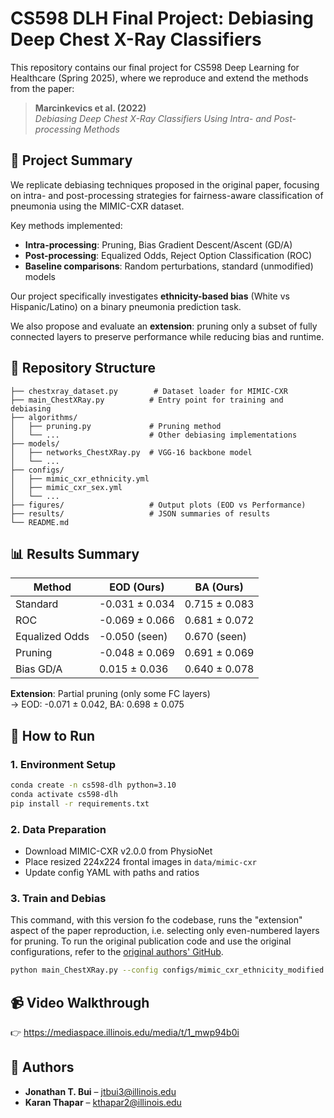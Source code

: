 
# CS598 DLH Final Project: Debiasing Deep Chest X-Ray Classifiers

This repository contains our final project for CS598 Deep Learning for Healthcare (Spring 2025), where we reproduce and extend the methods from the paper:

> **Marcinkevics et al. (2022)**  
> _Debiasing Deep Chest X-Ray Classifiers Using Intra- and Post-processing Methods_

## 🔬 Project Summary

We replicate debiasing techniques proposed in the original paper, focusing on intra- and post-processing strategies for fairness-aware classification of pneumonia using the MIMIC-CXR dataset.

Key methods implemented:
- **Intra-processing**: Pruning, Bias Gradient Descent/Ascent (GD/A)
- **Post-processing**: Equalized Odds, Reject Option Classification (ROC)
- **Baseline comparisons**: Random perturbations, standard (unmodified) models

Our project specifically investigates **ethnicity-based bias** (White vs Hispanic/Latino) on a binary pneumonia prediction task.

We also propose and evaluate an **extension**: pruning only a subset of fully connected layers to preserve performance while reducing bias and runtime.

## 📁 Repository Structure

```
├── chestxray_dataset.py        # Dataset loader for MIMIC-CXR
├── main_ChestXRay.py          # Entry point for training and debiasing
├── algorithms/
│   ├── pruning.py             # Pruning method
│   └── ...                    # Other debiasing implementations
├── models/
│   ├── networks_ChestXRay.py  # VGG-16 backbone model
│   └── ...
├── configs/
│   ├── mimic_cxr_ethnicity.yml
│   ├── mimic_cxr_sex.yml
│   └── ...
├── figures/                   # Output plots (EOD vs Performance)
├── results/                   # JSON summaries of results
└── README.md
```

## 📊 Results Summary

| Method        | EOD (Ours)       | BA (Ours)        |
|---------------|------------------|------------------|
| Standard      | -0.031 ± 0.034   | 0.715 ± 0.083    |
| ROC           | -0.069 ± 0.066   | 0.681 ± 0.072    |
| Equalized Odds| -0.050 (seen)    | 0.670 (seen)     |
| Pruning       | -0.048 ± 0.069   | 0.691 ± 0.069    |
| Bias GD/A     |  0.015 ± 0.036   | 0.640 ± 0.078    |

**Extension**: Partial pruning (only some FC layers)  
→ EOD: -0.071 ± 0.042, BA: 0.698 ± 0.075

## 📌 How to Run

### 1. Environment Setup

```bash
conda create -n cs598-dlh python=3.10
conda activate cs598-dlh
pip install -r requirements.txt
```

### 2. Data Preparation

- Download MIMIC-CXR v2.0.0 from PhysioNet
- Place resized 224x224 frontal images in `data/mimic-cxr`
- Update config YAML with paths and ratios

### 3. Train and Debias

This command, with this version fo the codebase, runs the "extension" aspect of the paper reproduction, i.e. selecting only even-numbered layers for pruning. To run the original publication code and use the original configurations, refer to the [original authors' GitHub](https://github.com/i6092467/diff-bias-proxies).

```bash
python main_ChestXRay.py --config configs/mimic_cxr_ethnicity_modified.yml
```

## 📹 Video Walkthrough

👉 https://mediaspace.illinois.edu/media/t/1_mwp94b0i


## 🤝 Authors

- **Jonathan T. Bui** – jtbui3@illinois.edu  
- **Karan Thapar** – kthapar2@illinois.edu

```
